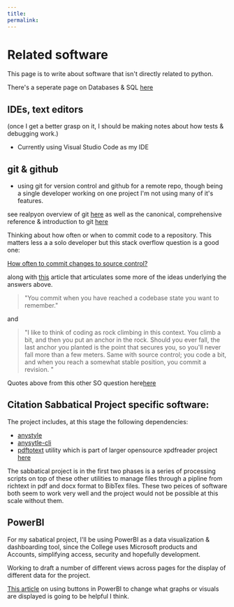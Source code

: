 ```yaml
---
title:
permalink:
---
```


# Related software

This page is to write about software that isn't directly related to python.

There's a seperate page on Databases & SQL [here](./sql)


## IDEs, text editors


(once I get a better grasp on it, I should be making notes about how tests & debugging work.)


* Currently using Visual Studio Code as my IDE

## git & github
* using git for version control and github for a remote repo, though being a single developer working on one project I'm not using many of it's features.

see realpyon overview of git [here](https://realpython.com/python-git-github-intro/) as well as the canonical, comprehensive reference & introduction to git [here](https://git-scm.com/book/en/v2)

Thinking about how often or when to commit code to a repository. This matters less a a solo developer but this stack overflow question is a good one:

[How often to commit changes to source control?](https://stackoverflow.com/questions/107264/how-often-to-commit-changes-to-source-control)

along with [this](https://blog.codinghorror.com/check-in-early-check-in-often/) article that articulates some more of the ideas underlying the answers above.

>  "You commit when you have reached a codebase state you want to remember."

and

> "I like to think of coding as rock climbing in this context. You climb a bit, and then you put an anchor in the rock. Should you ever fall, the last anchor you planted is the point that secures you, so you'll never fall more than a few meters. Same with source control; you code a bit, and when you reach a somewhat stable position, you commit a revision. "

Quotes above from this other SO question here[here](https://softwareengineering.stackexchange.com/questions/83837/when-to-commit-code)

## Citation Sabbatical Project specific software:

The project includes, at this stage the following dependencies:

* [anystyle](https://github.com/inukshuk/anystyle)
* [anysytle-cli](https://github.com/inukshuk/anystyle-cli)
* [pdftotext](https://www.xpdfreader.com/pdftotext-man.html) utility which is part of larger opensource xpdfreader project [here](https://www.xpdfreader.com/index.html)

The sabbatical project is in the first two phases is a series of processing scripts on top of these other utilities to manage files through a pipline from richtext in pdf and docx format to BibTex files. These two peices of software both seem to work very well and the project would not be possible at this scale without them.

## PowerBI

For my sabatical project, I'll be using PowerBI as a data visualization & dashboarding tool, since the College uses Microsoft products and Accounts, simplifying access, security and hopefully development. 

Working to draft a number of different views across pages for the display of different data for the project. 

[This article](https://powerbi.tips/2019/08/dynamic-visuals-using-buttons/) on using buttons in PowerBI to change what graphs or visuals are displayed is going to be helpful I think. 